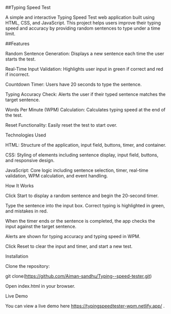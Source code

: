 ##Typing Speed Test

A simple and interactive Typing Speed Test web application built using HTML, CSS, and JavaScript. This project helps users improve their typing speed and accuracy by providing random sentences to type under a time limit.

##Features

Random Sentence Generation: Displays a new sentence each time the user starts the test.

Real-Time Input Validation: Highlights user input in green if correct and red if incorrect.

Countdown Timer: Users have 20 seconds to type the sentence.

Typing Accuracy Check: Alerts the user if their typed sentence matches the target sentence.

Words Per Minute (WPM) Calculation: Calculates typing speed at the end of the test.

Reset Functionality: Easily reset the test to start over.

Technologies Used

HTML: Structure of the application, input field, buttons, timer, and container.

CSS: Styling of elements including sentence display, input field, buttons, and responsive design.

JavaScript: Core logic including sentence selection, timer, real-time validation, WPM calculation, and event handling.

How It Works

Click Start to display a random sentence and begin the 20-second timer.

Type the sentence into the input box. Correct typing is highlighted in green, and mistakes in red.

When the timer ends or the sentence is completed, the app checks the input against the target sentence.

Alerts are shown for typing accuracy and typing speed in WPM.

Click Reset to clear the input and timer, and start a new test.

Installation

Clone the repository:

git clone(https://github.com/Aiman-sandhu/Typing--speed-tester.git)


Open index.html in your browser.

Live Demo

You can view a live demo here https://typingspeedtester-wpm.netlify.app/
.
